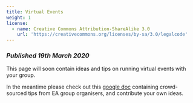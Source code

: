 ```yaml
---
title: Virtual Events
weight: 1
license:
  - name: Creative Commons Attribution-ShareAlike 3.0
    url: 'https://creativecommons.org/licenses/by-sa/3.0/legalcode'
---
```

### _Published 19th March 2020_

This page will soon contain ideas and tips on running virtual events with your group. 

In the meantime please check out this <a target="_blank" href="https://docs.google.com/document/d/1Lzx-u2YCU375g49fO2ix0SsN_756zVwzMUAcEC2tiX4/edit">google doc</a> containing crowd-sourced tips from EA group organisers, and contribute your own ideas.  
